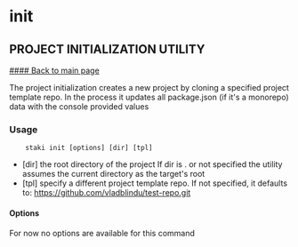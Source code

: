 # init
## PROJECT INITIALIZATION UTILITY
[#### Back to main page](../README.md)

The project initialization creates a new project by cloning a specified project template repo.
In the process it updates all package.json (if it's a monorepo) data with the console provided values

### Usage
```shell
    staki init [options] [dir] [tpl]
```
- \[dir] the root directory of the project
  If dir is . or not specified the utility assumes the current directory as the target's root
- \[tpl] specify a different project template repo. If not specified, it defaults to:
  https://github.com/vladblindu/test-repo.git

#### Options
 For now no options are available for this command
